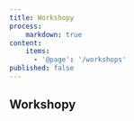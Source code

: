 ```yaml
---
title: Workshopy
process:
    markdown: true
content:
    items:
      - '@page': '/workshops'
published: false
---
```

## Workshopy